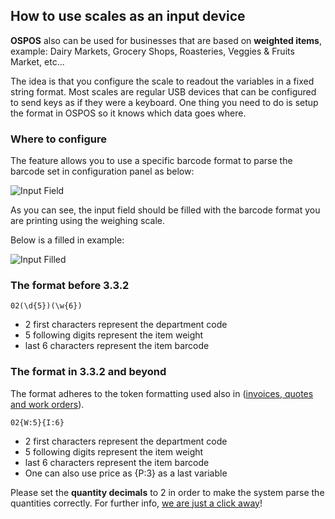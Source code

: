 ## How to use scales as an input device

**OSPOS** also can be used for businesses that are based on **weighted items**, example: Dairy Markets, Grocery Shops, Roasteries, Veggies & Fruits Market, etc... 

The idea is that you configure the scale to readout the variables in a fixed string format. Most scales are regular USB devices that can be configured to send keys as if they were a keyboard. One thing you need to do is setup the format in OSPOS so it knows which data goes where.

### Where to configure

The feature allows you to use a specific barcode format to parse the barcode set in configuration panel as below:

![Input Field](http://ospos.wshells.org/Wiki/Input.png)

As you can see, the input field should be filled with the barcode format you are printing using the weighing scale.

Below is a filled in example:

![Input Filled](http://ospos.wshells.org/Wiki/Filled.jpg)

### The format before 3.3.2

```02(\d{5})(\w{6})```

* 2 first characters represent the department code
* 5 following digits represent the item weight
* last 6 characters represent the item barcode

### The format in 3.3.2 and beyond

The format adheres to the token formatting used also in ([invoices, quotes and work orders](https://github.com/opensourcepos/opensourcepos/pull/2797)).

```02{W:5}{I:6}```

* 2 first characters represent the department code
* 5 following digits represent the item weight
* last 6 characters represent the item barcode
* One can also use price as {P:3} as a last variable

Please set the **quantity decimals** to 2 in order to make the system parse the quantities correctly.
For further info, [we are just a click away](https://github.com/opensourcepos/opensourcepos/issues/new)!
